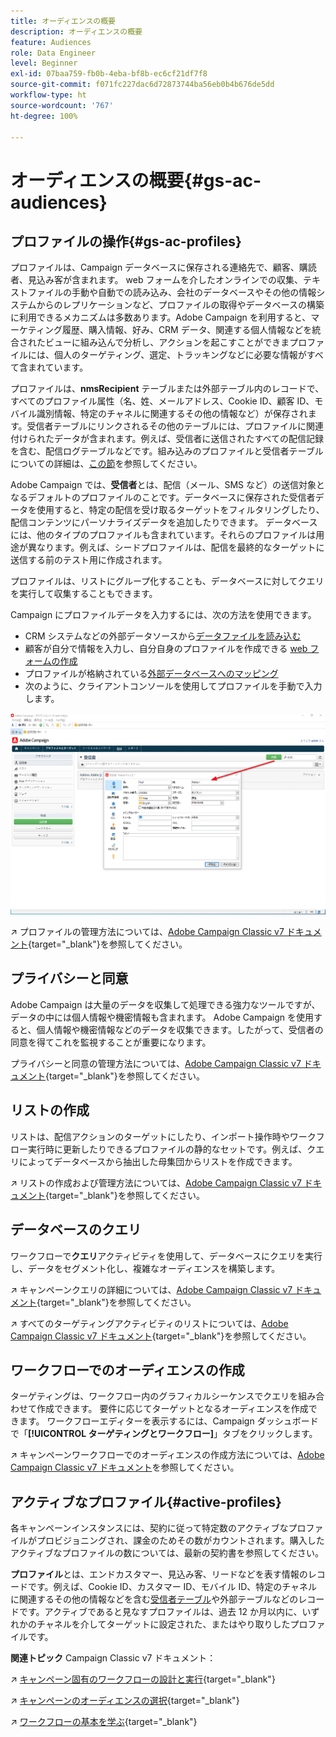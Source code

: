 ```yaml
---
title: オーディエンスの概要
description: オーディエンスの概要
feature: Audiences
role: Data Engineer
level: Beginner
exl-id: 07baa759-fb0b-4eba-bf8b-ec6cf21df7f8
source-git-commit: f071fc227dac6d72873744ba56eb0b4b676de5dd
workflow-type: ht
source-wordcount: '767'
ht-degree: 100%

---
```


# オーディエンスの概要{#gs-ac-audiences}

## プロファイルの操作{#gs-ac-profiles}

プロファイルは、Campaign データベースに保存される連絡先で、顧客、購読者、見込み客が含まれます。 web フォームを介したオンラインでの収集、テキストファイルの手動や自動での読み込み、会社のデータベースやその他の情報システムからのレプリケーションなど、プロファイルの取得やデータベースの構築に利用できるメカニズムは多数あります。Adobe Campaign を利用すると、マーケティング履歴、購入情報、好み、CRM データ、関連する個人情報などを統合されたビューに組み込んで分析し、アクションを起こすことができまプロファイルには、個人のターゲティング、選定、トラッキングなどに必要な情報がすべて含まれています。

プロファイルは、**nmsRecipient** テーブルまたは外部テーブル内のレコードで、すべてのプロファイル属性（名、姓、メールアドレス、Cookie ID、顧客 ID、モバイル識別情報、特定のチャネルに関連するその他の情報など）が保存されます。受信者テーブルにリンクされるその他のテーブルには、プロファイルに関連付けられたデータが含まれます。例えば、受信者に送信されたすべての配信記録を含む、配信ログテーブルなどです。組み込みのプロファイルと受信者テーブルについての詳細は、[この節](../dev/datamodel.md#ootb-profiles)を参照してください。

Adobe Campaign では、**受信者**&#x200B;とは、配信（メール、SMS など）の送信対象となるデフォルトのプロファイルのことです。データベースに保存された受信者データを使用すると、特定の配信を受け取るターゲットをフィルタリングしたり、配信コンテンツにパーソナライズデータを追加したりできます。 データベースには、他のタイプのプロファイルも含まれています。それらのプロファイルは用途が異なります。例えば、シードプロファイルは、配信を最終的なターゲットに送信する前のテスト用に作成されます。

プロファイルは、リストにグループ化することも、データベースに対してクエリを実行して収集することもできます。


Campaign にプロファイルデータを入力するには、次の方法を使用できます。

* CRM システムなどの外部データソースから[データファイルを読み込む](import.md)
* 顧客が自分で情報を入力し、自分自身のプロファイルを作成できる [web フォームの作成](../dev/webapps.md)
* プロファイルが格納されている[外部データベースへのマッピング](../connect/fda.md)
* 次のように、クライアントコンソールを使用してプロファイルを手動で入力します。

![](assets/create-profile.png)


↗️ プロファイルの管理方法については、[Adobe Campaign Classic v7 ドキュメント](https://experienceleague.adobe.com/docs/campaign-classic/using/getting-started/profile-management/about-profiles.html?lang=ja){target=&quot;_blank&quot;}を参照してください。


## プライバシーと同意

Adobe Campaign は大量のデータを収集して処理できる強力なツールですが、データの中には個人情報や機密情報も含まれます。 Adobe Campaign を使用すると、個人情報や機密情報などのデータを収集できます。したがって、受信者の同意を得てこれを監視することが重要になります。

 プライバシーと同意の管理方法については、[Adobe Campaign Classic v7 ドキュメント](https://experienceleague.adobe.com/docs/campaign-classic/using/getting-started/privacy/privacy-and-recommendations.html?lang=ja){target=&quot;_blank&quot;}を参照してください。

## リストの作成

リストは、配信アクションのターゲットにしたり、インポート操作時やワークフロー実行時に更新したりできるプロファイルの静的なセットです。例えば、クエリによってデータベースから抽出した母集団からリストを作成できます。

↗️ リストの作成および管理方法については、[Adobe Campaign Classic v7 ドキュメント](https://experienceleague.adobe.com/docs/campaign-classic/using/getting-started/profile-management/creating-and-managing-lists.html?lang=ja){target=&quot;_blank&quot;}を参照してください。

## データベースのクエリ

ワークフローで&#x200B;**クエリ**&#x200B;アクティビティを使用して、データベースにクエリを実行し、データをセグメント化し、複雑なオーディエンスを構築します。

↗️ キャンペーンクエリの詳細については、[Adobe Campaign Classic v7 ドキュメント](https://experienceleague.adobe.com/docs/campaign-classic/using/automating-with-workflows/advanced-management/about-technical-workflows.html?lang=ja){target=&quot;_blank&quot;}を参照してください。

↗️ すべてのターゲティングアクティビティのリストについては、[Adobe Campaign Classic v7 ドキュメント](https://experienceleague.adobe.com/docs/campaign-classic/using/automating-with-workflows/targeting-activities/about-targeting-activities.html?lang=ja){target=&quot;_blank&quot;}を参照してください。

## ワークフローでのオーディエンスの作成

ターゲティングは、ワークフロー内のグラフィカルシーケンスでクエリを組み合わせて作成できます。 要件に応じてターゲットとなるオーディエンスを作成できます。 ワークフローエディターを表示するには、Campaign ダッシュボードで「**[!UICONTROL ターゲティングとワークフロー]**」タブをクリックします。

↗️ キャンペーンワークフローでのオーディエンスの作成方法については、[Adobe Campaign Classic v7 ドキュメント](https://experienceleague.adobe.com/docs/campaign-classic/using/orchestrating-campaigns/orchestrate-campaigns/marketing-campaign-target.html?lang=ja#building-the-main-target-in-a-workflow)を参照してください。


## アクティブなプロファイル{#active-profiles}

各キャンペーンインスタンスには、契約に従って特定数のアクティブなプロファイルがプロビジョニングされ、課金のためその数がカウントされます。購入したアクティブなプロファイルの数については、最新の契約書を参照してください。

**プロファイル**&#x200B;とは、エンドカスタマー、見込み客、リードなどを表す情報のレコードです。例えば、Cookie ID、カスタマー ID、モバイル ID、特定のチャネルに関連するその他の情報などを含む[受信者テーブル](../dev/datamodel.md)や外部テーブルなどのレコードです。アクティブであると見なすプロファイルは、過去 12 か月以内に、いずれかのチャネルを介してターゲットに設定された、またはやり取りしたプロファイルです。

<!--
You can monitor the number of active profiles used on your instances directly from Campaign Control Panel. 

↗️ For more on this, refer to the [Control Panel documentation](https://docs.adobe.com/content/help/en/control-panel/using/performance-monitoring/active-profiles-monitoring.html).
-->

**関連トピック** Campaign Classic v7 ドキュメント：

↗️ [キャンペーン固有のワークフローの設計と実行](https://experienceleague.adobe.com/docs/campaign-classic/using/automating-with-workflows/advanced-management/about-technical-workflows.html?lang=ja){target=&quot;_blank&quot;}

↗️ [キャンペーンのオーディエンスの選択](https://experienceleague.adobe.com/docs/campaign-classic/using/orchestrating-campaigns/orchestrate-campaigns/marketing-campaign-target.html?lang=ja){target=&quot;_blank&quot;}

↗️ [ワークフローの基本を学ぶ](https://experienceleague.adobe.com/docs/campaign-classic/using/automating-with-workflows/advanced-management/about-technical-workflows.html?lang=ja){target=&quot;_blank&quot;}
